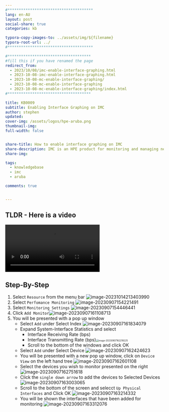 ```yaml
---
#**************************************
lang: en-AU
layout: post
social-share: true
categories: kb

typora-copy-images-to: ../assets/img/${filename}
typora-root-url: ../
#**************************************

#*************************************
#fill this if you have renamed the page
redirect_from:
  - 2023/10/08/imc-enable-interface-graphing.html
  - 2023-10-08-imc-enable-interface-graphing.html
  - 2023-10-08-mc-enable-interface-graphing/
  - 2023-10-08-mc-enable-interface-graphing
  - 2023-10-08-mc-enable-interface-graphing/index.html
#*************************************

title: KB0009
subtitle: Enabling Interface Graphing on IMC
author: stephen
updated:
cover-img: /assets/logos/hpe-aruba.png
thumbnail-img:
full-width: false


share-title: How to enable interface graphing on IMC
share-description: IMC is an HPE product for monitoring and managing network devices.
share-img:

tags:
  - knowledgebase
  - imc
  - aruba

comments: true


---
```


## TLDR - Here is a video

<video src="/assets/vid/kb0009.mp4"></video>

## Step-By-Step

1. Select `Resource` from the menu bar
   ![image-20231014213403990](/assets/img/KB0009/image-20231014213403990.png)
1. Select `Perfomance Monitoring`
   ![image-20230907154221491](/assets/img/kb0009/image-20230907154221491.png)
1. Select `Monitoring Settings`
   ![image-20230907154446441](/assets/img/kb0009/image-20230907154446441.png)
1. Click `Add Monitor`![image-20230907161108713](/assets/img/kb0009/image-20230907161108713.png)
1. You will be presented with a pop up window
   * Select `Add` under Select Index
     ![image-20230907161834079](/assets/img/kb0009/image-20230907161834079.png)
   * Expand System-Interface Statistics and select
     * Interface Receiving Rate (bps)
     * Interface Transmitting Rate (bps)<img src="/assets/img/kb0009/image-20230907162218225.png" alt="image-20230907162218225" style="zoom:50%;" />
     * Scroll to the bottom of the windows and click OK
   * Select `Add` under Select Device
     ![image-20230907162424623](/assets/img/kb0009/image-20230907162424623.png)
   * You will be presented with a new pop up window, click on `Device View` on the left hand tree
     ![image-20230907162601108](/assets/img/kb0009/image-20230907162601108.png)
   * Select the devices you wish to monitor presented on the right
     ![image-20230907162751618](/assets/img/kb0009/image-20230907162751618.png)
   * Click the `single down arrow` to add the devices to Selected Devices
     ![image-20230907163003065](/assets/img/kb0009/image-20230907163003065.png)
   * Scroll to the bottom of the screen and selecct `Up Physical Interfaces` and Click OK
     ![image-20230907163214332](/assets/img/kb0009/image-20230907163214332.png) 
   * You will be shown the interfaces that have been added for monitoring
     ![image-20230907163312076](/assets/img/kb0009/image-20230907163312076.png)

